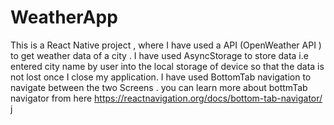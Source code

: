 # WeatherApp
This is a React Native project , where I have used a API (OpenWeather API ) to get weather data of a city .
I have used AsyncStorage to store data i.e entered city name by user into the local storage of device so that the data is not lost once I close my application.
I have used BottomTab navigation to navigate between the two Screens .
you can learn more about  bottmTab navigator from here https://reactnavigation.org/docs/bottom-tab-navigator/
j
